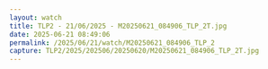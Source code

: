 ```yaml
---
layout: watch
title: TLP2 - 21/06/2025 - M20250621_084906_TLP_2T.jpg
date: 2025-06-21 08:49:06
permalink: /2025/06/21/watch/M20250621_084906_TLP_2
capture: TLP2/2025/202506/20250620/M20250621_084906_TLP_2T.jpg
---
```

